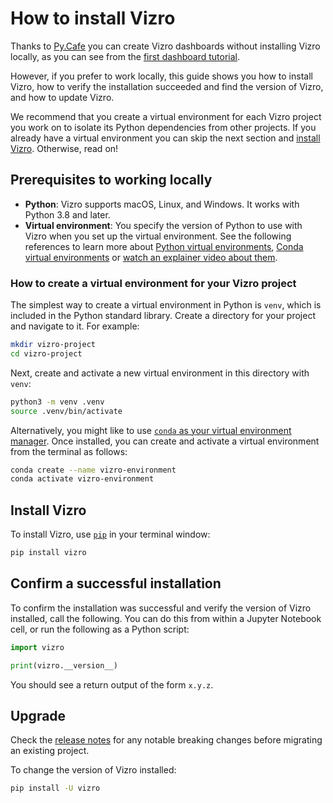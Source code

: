 # How to install Vizro

Thanks to [Py.Cafe](https://py.cafe/) you can create Vizro dashboards without installing Vizro locally, as you can see from the [first dashboard tutorial](../tutorials/first-dashboard.md).

However, if you prefer to work locally, this guide shows you how to install Vizro, how to verify the installation succeeded and find the version of Vizro, and how to update Vizro.

We recommend that you create a virtual environment for each Vizro project you work on to isolate its Python dependencies from other projects. If you already have a virtual environment you can skip the next section and [install Vizro](#install-vizro). Otherwise, read on!

## Prerequisites to working locally

* **Python**: Vizro supports macOS, Linux, and Windows. It works with Python 3.8 and later.
* **Virtual environment**: You specify the version of Python to use with Vizro when you set up the virtual environment. See the following references to learn more about [Python virtual environments](https://realpython.com/python-virtual-environments-a-primer/), [Conda virtual environments](https://docs.conda.io/projects/conda/en/latest/user-guide/getting-started.html#starting-conda) or [watch an explainer video about them](https://youtu.be/YKfAwIItO7M).

### How to create a virtual environment for your Vizro project

The simplest way to create a virtual environment in Python is `venv`, which is included in the Python standard library. Create a directory for your project and navigate to it. For example:

```bash
mkdir vizro-project
cd vizro-project
```

Next, create and activate a new virtual environment in this directory with `venv`:

```bash
python3 -m venv .venv
source .venv/bin/activate
```

Alternatively, you might like to use [`conda` as your virtual environment manager](https://docs.conda.io/projects/conda/en/latest/user-guide/install/). Once installed, you can create and activate a virtual environment from the terminal as follows:

```bash
conda create --name vizro-environment
conda activate vizro-environment
```

## Install Vizro

To install Vizro, use [`pip`](https://pip.pypa.io/en/stable/) in your terminal window:

```bash
pip install vizro
```

## Confirm a successful installation

To confirm the installation was successful and verify the version of Vizro installed, call the following. You can do this from within a Jupyter Notebook cell, or run the following as a Python script:

```py
import vizro

print(vizro.__version__)
```

You should see a return output of the form `x.y.z`.

## Upgrade

Check the [release notes](https://github.com/mckinsey/vizro/blob/main/vizro-core/CHANGELOG.md) for any notable breaking changes before migrating an existing project.

To change the version of Vizro installed:

```bash
pip install -U vizro
```
